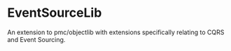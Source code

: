 # EventSourceLib

An extension to pmc/objectlib with extensions specifically relating to CQRS and 
Event Sourcing.

